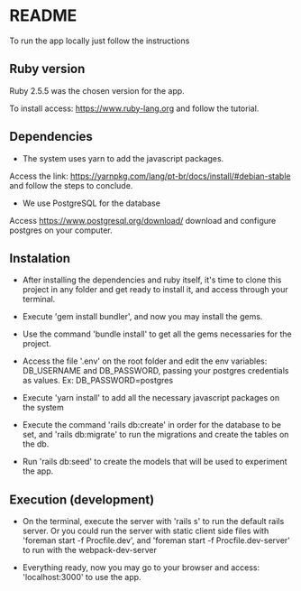 # README

To run the app locally just follow the instructions

## Ruby version

Ruby 2.5.5 was the chosen version for the app.

To install access: https://www.ruby-lang.org and follow the tutorial.

## Dependencies

* The system uses yarn to add the javascript packages.

Access the link: https://yarnpkg.com/lang/pt-br/docs/install/#debian-stable and follow the steps to conclude.

* We use PostgreSQL for the database

Access https://www.postgresql.org/download/ download and configure postgres on your computer.

## Instalation

* After installing the dependencies and ruby itself, it's time to clone this project in
any folder and get ready to install it, and access through your terminal.

* Execute 'gem install bundler', and now you may install the gems.

* Use the command 'bundle install' to get all the gems necessaries for the project.

* Access the file '.env' on the root folder and edit the env variables: DB_USERNAME and DB_PASSWORD,
passing your postgres credentials as values. Ex: DB_PASSWORD=postgres

* Execute 'yarn install' to add all the necessary javascript packages on the system

* Execute the command 'rails db:create' in order for the database to be set, and 'rails db:migrate'
to run the migrations and create the tables on the db.

* Run 'rails db:seed' to create the models that will be used to experiment the app.

## Execution (development)

* On the terminal, execute the server with 'rails s' to run the default rails server.
Or you could run the server with static client side files with 'foreman start -f Procfile.dev',
and 'foreman start -f Procfile.dev-server' to run with the webpack-dev-server

* Everything ready, now you may go to your browser and access: 'localhost:3000' to use the app.
